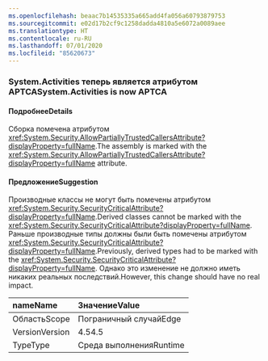 ```yaml
---
ms.openlocfilehash: beaac7b14535335a665add4fa056a60793879753
ms.sourcegitcommit: e02d17b2cf9c1258dadda4810a5e6072a0089aee
ms.translationtype: HT
ms.contentlocale: ru-RU
ms.lasthandoff: 07/01/2020
ms.locfileid: "85620673"
---
```

### <a name="systemactivities-is-now-aptca"></a><span data-ttu-id="a9b35-101">System.Activities теперь является атрибутом APTCA</span><span class="sxs-lookup"><span data-stu-id="a9b35-101">System.Activities is now APTCA</span></span>

#### <a name="details"></a><span data-ttu-id="a9b35-102">Подробнее</span><span class="sxs-lookup"><span data-stu-id="a9b35-102">Details</span></span>

<span data-ttu-id="a9b35-103">Сборка помечена атрибутом <xref:System.Security.AllowPartiallyTrustedCallersAttribute?displayProperty=fullName>.</span><span class="sxs-lookup"><span data-stu-id="a9b35-103">The assembly is marked with the <xref:System.Security.AllowPartiallyTrustedCallersAttribute?displayProperty=fullName> attribute.</span></span>

#### <a name="suggestion"></a><span data-ttu-id="a9b35-104">Предложение</span><span class="sxs-lookup"><span data-stu-id="a9b35-104">Suggestion</span></span>

<span data-ttu-id="a9b35-105">Производные классы не могут быть помечены атрибутом <xref:System.Security.SecurityCriticalAttribute?displayProperty=fullName>.</span><span class="sxs-lookup"><span data-stu-id="a9b35-105">Derived classes cannot be marked with the <xref:System.Security.SecurityCriticalAttribute?displayProperty=fullName>.</span></span> <span data-ttu-id="a9b35-106">Раньше производные типы должны были быть помечены атрибутом <xref:System.Security.SecurityCriticalAttribute?displayProperty=fullName>.</span><span class="sxs-lookup"><span data-stu-id="a9b35-106">Previously, derived types had to be marked with the <xref:System.Security.SecurityCriticalAttribute?displayProperty=fullName>.</span></span> <span data-ttu-id="a9b35-107">Однако это изменение не должно иметь никаких реальных последствий.</span><span class="sxs-lookup"><span data-stu-id="a9b35-107">However, this change should have no real impact.</span></span>

| <span data-ttu-id="a9b35-108">name</span><span class="sxs-lookup"><span data-stu-id="a9b35-108">Name</span></span>    | <span data-ttu-id="a9b35-109">Значение</span><span class="sxs-lookup"><span data-stu-id="a9b35-109">Value</span></span>       |
|:--------|:------------|
| <span data-ttu-id="a9b35-110">Область</span><span class="sxs-lookup"><span data-stu-id="a9b35-110">Scope</span></span>   |<span data-ttu-id="a9b35-111">Пограничный случай</span><span class="sxs-lookup"><span data-stu-id="a9b35-111">Edge</span></span>|
|<span data-ttu-id="a9b35-112">Version</span><span class="sxs-lookup"><span data-stu-id="a9b35-112">Version</span></span>|<span data-ttu-id="a9b35-113">4.5</span><span class="sxs-lookup"><span data-stu-id="a9b35-113">4.5</span></span>|
|<span data-ttu-id="a9b35-114">Type</span><span class="sxs-lookup"><span data-stu-id="a9b35-114">Type</span></span>|<span data-ttu-id="a9b35-115">Среда выполнения</span><span class="sxs-lookup"><span data-stu-id="a9b35-115">Runtime</span></span>|
